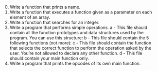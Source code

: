 0. Write a function that prints a name.
1. Write a function that executes a function given as a parameter on each element of an array.
2. Write a function that searches for an integer.
3. Write a program that performs simple operations.
a - This file should contain all the function prototypes and data structures used by the program. You can use this structure:
b - This file should contain the 5 following functions (not more):
c - This file should contain the function that selects the correct function to perform the operation asked by the user. You’re not allowed to declare any other function.
d - This file should contain your main function only.
100. Write a program that prints the opcodes of its own main function.
